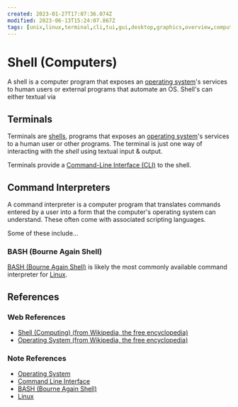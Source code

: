 ```yaml
---
created: 2023-01-27T17:07:36.074Z
modified: 2023-06-13T15:24:07.867Z
tags: [unix,linux,terminal,cli,tui,gui,desktop,graphics,overview,computers]
---
```

# Shell (Computers)

A shell is a computer program that exposes an [operating system][os-wiki]'s
services to human users or external programs that automate an OS.
Shell's can either textual via

## Terminals

Terminals are [shells][shell-wiki],
programs that exposes an [operating system][os-wiki]'s
services to a human user or other programs.
The terminal is just one way of interacting with
the *shell* using textual input & output.

Terminals provide a [Command-Line Interface (CLI)](cli.md) to the shell.

## Command Interpreters

A command interpreter is a computer program that
translates commands entered by a user into a form that
the computer's operating system can understand.
These often come with associated scripting languages.

Some of these include...

### BASH (Bourne Again Shell)

[BASH (Bourne Again Shell)][-bash] is likely
the most commonly available command interpreter for [Linux][-linux].

## References

### Web References

* [Shell (Computing) (from Wikipedia, the free encyclopedia)][shell-wiki]
* [Operating System (from Wikipedia, the free encyclopedia)][os-wiki]

<!-- Hidden Reference Links Below Here -->
[shell-wiki]: https://en.wikipedia.org/wiki/Shell_%28computing%29 "Shell (Computing) (from Wikipedia, the free encyclopedia)"
[os-wiki]: https://en.wikipedia.org/wiki/Operating_system "Operating System (from Wikipedia, the free encyclopedia)"

### Note References

* [Operating System][-os]
* [Command Line Interface][-cli]
* [BASH (Bourne Again Shell)][-bash]
* [Linux][-linux]

<!-- Hidden Reference Links Below Here -->

[-os]: os.md "Operating System"
[-cli]: cli.md "Command Line Interface"
[-bash]: bash.md "BASH (Bourne Again Shell)"
[-linux]: linux.md "Linux"
